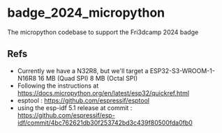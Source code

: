 # badge_2024_micropython
The micropython codebase to support the Fri3dcamp 2024 badge

## Refs

+ Currently we have a N32R8, but we'll target a ESP32-S3-WROOM-1-N16R8 16 MB (Quad SPI) 8 MB (Octal SPI) 
+ Following the instructions at https://docs.micropython.org/en/latest/esp32/quickref.html
+ esptool : https://github.com/espressif/esptool
+ using the esp-idf 5.1 release at commit : https://github.com/espressif/esp-idf/commit/4bc762621db30f253742bd3c439f80500fda0fb0
